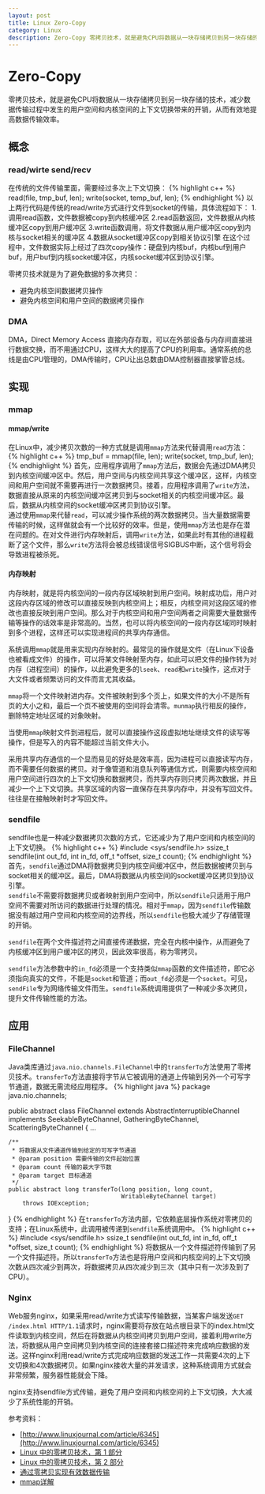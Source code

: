 ```yaml
---
layout: post
title: Linux Zero-Copy
category: Linux
description: Zero-Copy 零拷贝技术，就是避免CPU将数据从一块存储拷贝到另一块存储的技术，减少数据传输过程中发生的用户空间和内核空间的上下文切换带来的开销，从而有效地提高数据传输效率。
---
```


# Zero-Copy
零拷贝技术，就是避免CPU将数据从一块存储拷贝到另一块存储的技术，减少数据传输过程中发生的用户空间和内核空间的上下文切换带来的开销，从而有效地提高数据传输效率。<br/>

## 概念

### read/wirte send/recv
在传统的文件传输里面，需要经过多次上下文切换：
{% highlight c++ %}
	read(file, tmp_buf, len);
	write(socket, temp_buf, len);
{% endhighlight %}
以上两行代码是传统的read/write方式进行文件到socket的传输，具体流程如下：
1.调用read函数，文件数据被copy到内核缓冲区
2.read函数返回，文件数据从内核缓冲区copy到用户缓冲区
3.write函数调用，将文件数据从用户缓冲区copy到内核与socket相关的缓冲区
4.数据从socket缓冲区copy到相关协议引擎
在这个过程中，文件数据实际上经过了四次copy操作：硬盘到内核buf，内核buf到用户buf，用户buf到内核socket缓冲区，内核socket缓冲区到协议引擎。<br/>

零拷贝技术就是为了避免数据的多次拷贝：

* 避免内核空间数据拷贝操作
* 避免内核空间和用户空间的数据拷贝操作

### DMA
DMA，Direct Memory Access 直接内存存取，可以在外部设备与内存间直接进行数据交换，而不用通过CPU，这样大大的提高了CPU的利用率。通常系统的总线是由CPU管理的，DMA传输时，CPU让出总数由DMA控制器直接掌管总线。

## 实现

### mmap

#### mmap/write
在Linux中，减少拷贝次数的一种方式就是调用`mmap`方法来代替调用`read`方法：<br/>
{% highlight c++ %}
	tmp_buf = mmap(file, len);
	write(socket, tmp_buf, len);
{% endhighlight %}
首先，应用程序调用了`mmap`方法后，数据会先通过DMA拷贝到内核空间缓冲区中。然后，用户空间与内核空间共享这个缓冲区，这样，内核空间和用户空间就不需要再进行一次数据拷贝。接着，应用程序调用了`write`方法，数据直接从原来的内核空间缓冲区拷贝到与socket相关的内核空间缓冲区。最后，数据从内核空间的socket缓冲区拷贝到协议引擎。<br/>
通过使用`mmap`来代替`read`，可以减少操作系统的两次数据拷贝。当大量数据需要传输的时候，这样做就会有一个比较好的效率。但是，使用`mmap`方法也是存在潜在问题的。在对文件进行内存映射后，调用`write`方法，如果此时有其他的进程截断了这个文件，那么`write`方法将会被总线错误信号SIGBUS中断，这个信号将会导致进程被杀死。

#### 内存映射
内存映射，就是将内核空间的一段内存区域映射到用户空间。映射成功后，用户对这段内存区域的修改可以直接反映到内核空间上；相反，内核空间对这段区域的修改也直接反映到用户空间。那么对于内核空间和用户空间两者之间需要大量数据传输等操作的话效率是非常高的。当然，也可以将内核空间的一段内存区域同时映射到多个进程，这样还可以实现进程间的共享内存通信。<br/>

系统调用`mmap`就是用来实现内存映射的。最常见的操作就是文件（在Linux下设备也被看成文件）的操作，可以将某文件映射至内存，如此可以把文件的操作转为对内存（进程空间）的操作，以此避免更多的`lseek`、`read`和`write`操作，这点对于大文件或者频繁访问的文件而言尤其收益。<br/>

`mmap`将一个文件映射进内存。文件被映射到多个页上，如果文件的大小不是所有页的大小之和，最后一个页不被使用的空间将会清零。`munmap`执行相反的操作，删除特定地址区域的对象映射。<br/>

当使用`mmap`映射文件到进程后，就可以直接操作这段虚拟地址继续文件的读写等操作，但是写入的内容不能超过当前文件大小。<br/>

采用共享内存通信的一个显而易见的好处是效率高，因为进程可以直接读写内存，而不需要任何数据的拷贝。对于像管道和消息队列等通信方式，则需要内核空间和用户空间进行四次的上下文切换和数据拷贝，而共享内存则只拷贝两次数据，并且减少一个上下文切换。共享区域的内容一直保存在共享内存中，并没有写回文件。往往是在接触映射时才写回文件。

### sendfile
sendfile也是一种减少数据拷贝次数的方式，它还减少为了用户空间和内核空间的上下文切换。
{% highlight c++ %}
#include <sys/sendfile.h>
ssize_t sendfile(int out_fd, int in_fd, off_t *offset, size_t count);
{% endhighlight %}
首先，`sendfile`通过DMA将数据拷贝到内核空间缓冲区中，然后数据被拷贝到与socket相关的缓冲区。最后，DMA将数据从内核空间的socket缓冲区拷贝到协议引擎。<br/>
`sendfile`不需要将数据拷贝或者映射到用户空间中，所以`sendfile`只适用于用户空间不需要对所访问的数据进行处理的情况。相对于`mmap`，因为`sendfile`传输数据没有越过用户空间和内核空间的边界线，所以`sendfile`也极大减少了存储管理的开销。

`sendfile`在两个文件描述符之间直接传递数据，完全在内核中操作，从而避免了内核缓冲区到用户缓冲区的拷贝，因此效率很高，称为零拷贝。

`sendfile`方法参数中的`in_fd`必须是一个支持类似`mmap`函数的文件描述符，即它必须指向真实的文件，不能是`socket`和管道；而`out_fd`必须是一个`socket`。可见，`sendFile`专为网络传输文件而生。`sendfile`系统调用提供了一种减少多次拷贝，提升文件传输性能的方法。

## 应用

### FileChannel
Java类库通过`java.nio.channels.FileChannel`中的`transferTo`方法使用了零拷贝技术。`transferTo`方法直接将字节从它被调用的通道上传输到另外一个可写字节通道，数据无需流经应用程序。
{% highlight java %}
package java.nio.channels;

public abstract class FileChannel
    extends AbstractInterruptibleChannel
    implements SeekableByteChannel, GatheringByteChannel, ScatteringByteChannel
{
	...

    /**
     * 将数据从文件通道传输到给定的可写字节通道
     * @param position 需要传输的文件起始位置
     * @param count 传输的最大字节数
     * @param target 目标通道
     */	
	public abstract long transferTo(long position, long count,
                                    WritableByteChannel target)
        throws IOException;
}
{% endhighlight %}
在`transferTo`方法内部，它依赖底层操作系统对零拷贝的支持；在Linux系统中，此调用被传递到`sendfile`系统调用中。
{% highlight c++ %}
#include <sys/sendfile.h>
ssize_t sendfile(int out_fd, int in_fd, off_t *offset, size_t count);
{% endhighlight %}
将数据从一个文件描述符传输到了另一个文件描述符。所以`transferTo`方法也是将用户空间和内核空间的上下文切换次数从四次减少到两次，将数据拷贝从四次减少到三次（其中只有一次涉及到了CPU）。

### Nginx
Web服务nginx，如果采用read/write方式读写传输数据，当某客户端发送`GET /index.html HTTP/1.1`请求时，nginx需要将存放在站点根目录下的index.html文件读取到内核空间，然后在将数据从内核空间拷贝到用户空间，接着利用write方法，将数据从用户空间拷贝到内核空间的连接套接口描述符来完成响应数据的发送。这样nginx利用read/write方式完成响应数据的发送工作一共需要4次的上下文切换和4次数据拷贝。如果nginx接收大量的并发请求，这种系统调用方式就会非常频繁，服务器性能就会下降。

nginx支持sendfile方式传输，避免了用户空间和内核空间的上下文切换，大大减少了系统性能的开销。

参考资料：

* [http://www.linuxjournal.com/article/6345](http://www.linuxjournal.com/article/6345)
* [Linux 中的零拷贝技术，第 1 部分](http://www.ibm.com/developerworks/cn/linux/l-cn-zerocopy1/)
* [Linux 中的零拷贝技术，第 2 部分](http://www.ibm.com/developerworks/cn/linux/l-cn-zerocopy2/)
* [通过零拷贝实现有效数据传输](http://www.ibm.com/developerworks/cn/java/j-zerocopy/)
* [mmap详解](http://www.360doc.com/content/13/0408/12/7044580_276880576.shtml)